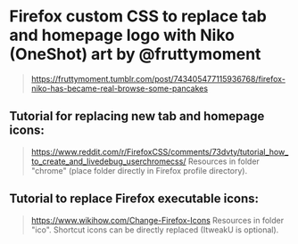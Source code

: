 # Firefox custom CSS to replace tab and homepage logo with Niko (OneShot) art by @fruttymoment 
> https://fruttymoment.tumblr.com/post/743405477115936768/firefox-niko-has-became-real-browse-some-pancakes

## Tutorial for replacing new tab and homepage icons:
> https://www.reddit.com/r/FirefoxCSS/comments/73dvty/tutorial_how_to_create_and_livedebug_userchromecss/
> Resources in folder "chrome" (place folder directly in Firefox profile directory).

## Tutorial to replace Firefox executable icons:
> https://www.wikihow.com/Change-Firefox-Icons
> Resources in folder "ico". Shortcut icons can be directly replaced (ItweakU is optional).
